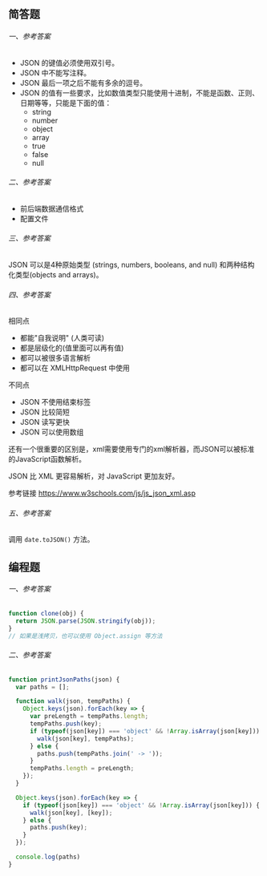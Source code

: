 ## 简答题

###### 一、参考答案
- JSON 的键值必须使用双引号。
- JSON 中不能写注释。
- JSON 最后一项之后不能有多余的逗号。
- JSON 的值有一些要求，比如数值类型只能使用十进制，不能是函数、正则、日期等等，只能是下面的值：
  * string
  * number
  * object
  * array
  * true
  * false
  * null

###### 二、参考答案
- 前后端数据通信格式
- 配置文件

###### 三、参考答案
JSON 可以是4种原始类型 (strings, numbers, booleans, and null) 和两种结构化类型(objects and arrays)。

###### 四、参考答案

相同点
- 都能"自我说明" (人类可读)
- 都是层级化的(值里面可以再有值)
- 都可以被很多语言解析
- 都可以在 XMLHttpRequest 中使用

不同点
- JSON 不使用结束标签
- JSON 比较简短
- JSON 读写更快
- JSON 可以使用数组

还有一个很重要的区别是，xml需要使用专门的xml解析器，而JSON可以被标准的JavaScript函数解析。

JSON 比 XML 更容易解析，对 JavaScript 更加友好。

参考链接 <https://www.w3schools.com/js/js_json_xml.asp>

###### 五、参考答案
调用 `date.toJSON()` 方法。

## 编程题

###### 一、参考答案

```js
function clone(obj) {
  return JSON.parse(JSON.stringify(obj));
}
// 如果是浅拷贝，也可以使用 Object.assign 等方法
```

###### 二、参考答案

```js
function printJsonPaths(json) {
  var paths = [];

  function walk(json, tempPaths) {
    Object.keys(json).forEach(key => {
      var preLength = tempPaths.length;
      tempPaths.push(key);
      if (typeof(json[key]) === 'object' && !Array.isArray(json[key])) {
        walk(json[key], tempPaths);
      } else {
        paths.push(tempPaths.join(' -> '));
      }
      tempPaths.length = preLength;
    });
  }

  Object.keys(json).forEach(key => {
    if (typeof(json[key]) === 'object' && !Array.isArray(json[key])) {
      walk(json[key], [key]);
    } else {
      paths.push(key);
    }
  });

  console.log(paths)
}
```